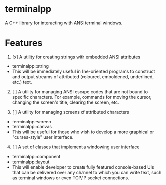 # terminalpp
A C++ library for interacting with ANSI terminal windows.

# Features

1. [x] A utility for creating strings with embedded ANSI attributes
  * terminalpp::string
  * This will be immediately useful in line-oriented programs to construct and
    output streams of attributed (coloured, emboldened, underlined, etc.) text.

2. [ ] A utility for managing ANSI escape codes that are not bound to specific
   characters.  For example, commands for moving the cursor, changing the
   screen's title, clearing the screen, etc.

3. [ ] A utility for managing screens of attributed characters
  * terminalpp::screen
  * terminalpp::canvas
  * This will be useful for those who wish to develop a more graphical or
    "curses-style" user interface.
    
4. [ ] A set of classes that implement a windowing user interface
  * terminalpp::component
  * terminalpp::layout
  * This will enable developer to create fully featured console-based UIs
    that can be delivered over any channel to which you can write text, such
    as terminal windows or even TCP/IP socket connections.